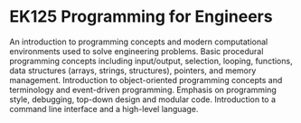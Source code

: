 # EK125 Programming for Engineers
An introduction to programming concepts and modern computational environments used to solve engineering problems. Basic procedural programming concepts including 
input/output, selection, looping, functions, data structures (arrays, strings, structures), pointers, and memory management. Introduction to object-oriented programming concepts and terminology and event-driven programming. Emphasis on programming style, debugging, top-down design and modular code. Introduction to a command line interface and a high-level language. 
